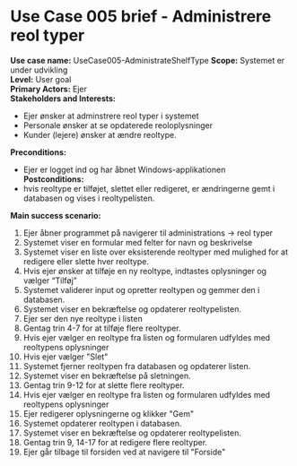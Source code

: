 ﻿# Use Case 005 brief - Administrere reol typer

**Use case name:** UseCase005-AdministrateShelfType
**Scope:** Systemet er under udvikling  
**Level:** User goal  
**Primary Actors:** Ejer  
**Stakeholders and Interests:** 
- Ejer ønsker at adminstrere reol typer i systemet
- Personale ønsker at se opdaterede reoloplysninger
- Kunder (lejere) ønsker at ændre reoltype.

**Preconditions:** 
- Ejer er logget ind og har åbnet Windows-applikationen  
**Postconditions:**
- hvis reoltype er tilføjet, slettet eller redigeret, er ændringerne gemt i databasen og vises i reoltypelisten.

**Main success scenario:**  
1. Ejer åbner programmet på navigerer til administrations -> reol typer
1. Systemet viser en formular med felter for navn og beskrivelse
1. Systemet viser en liste over eksisterende reoltyper med mulighed for at redigere eller slette hver reoltype.
1. Hvis ejer ønsker at tilføje en ny reoltype, indtastes oplysninger og vælger “Tilføj”
1. Systemet validerer input og opretter reoltypen og gemmer den i databasen.
1. Systemet viser en bekræftelse og opdaterer reoltypelisten.
1. Ejer ser den nye reoltype i listen
1. Gentag trin 4-7 for at tilføje flere reoltyper.
1. Hvis ejer vælger en reoltype fra listen og formularen udfyldes med reoltypens oplysninger
1. Hvis ejer vælger "Slet"
1. Systemet fjerner reoltypen fra databasen og opdaterer listen.
1. Systemet viser en bekræftelse på sletningen.
1. Gentag trin 9-12 for at slette flere reoltyper.
1. Hvis ejer vælger en reoltype fra listen og formularen udfyldes med reoltypens oplysninger
1. Ejer redigerer oplysningerne og klikker "Gem"
1. Systemet opdaterer reoltypen i databasen.
1. Systemet viser en bekræftelse og opdaterer reoltypelisten.
1. Gentag trin 9, 14-17 for at redigere flere reoltyper.
1. Ejer går tilbage til forsiden ved at navigere til "Forside"
